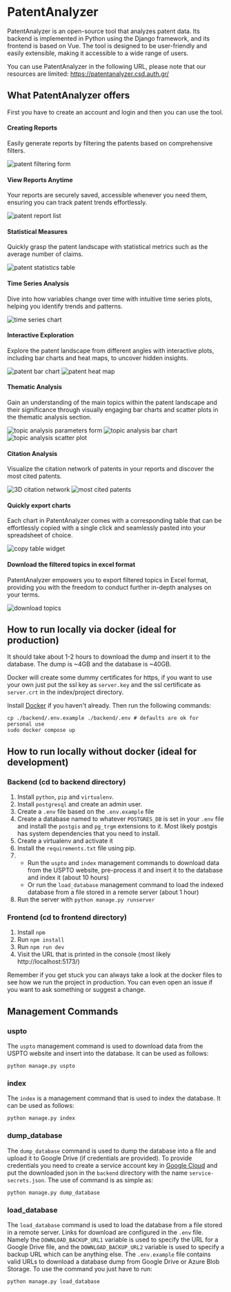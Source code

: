 # PatentAnalyzer

PatentAnalyzer is an open-source tool that analyzes patent data. Its backend is implemented in Python using the Django framework, and its frontend is based on Vue. The tool is designed to be user-friendly and easily extensible, making it accessible to a wide range of users.

You can use PatentAnalyzer in the following URL, please note that our resources are limited: https://patentanalyzer.csd.auth.gr/

## What PatentAnalyzer offers

First you have to create an account and login and then you can use the tool.

#### Creating Reports

Easily generate reports by filtering the patents based on comprehensive filters.

![patent filtering form](frontend/src/assets/images/form-light.png)

#### View Reports Anytime

Your reports are securely saved, accessible whenever you need them, ensuring you can track patent trends effortlessly.

![patent report list](frontend/src/assets/images/reports-light.png)

#### Statistical Measures

Quickly grasp the patent landscape with statistical metrics such as the average number of claims.

![patent statistics table](frontend/src/assets/images/stats-light.png)

#### Time Series Analysis

Dive into how variables change over time with intuitive time series plots, helping you identify trends and patterns.

![time series chart](frontend/src/assets/images/timeseries-light.png)

#### Interactive Exploration

Explore the patent landscape from different angles with interactive plots, including bar charts and heat maps, to uncover hidden insights.

![patent bar chart](frontend/src/assets/images/assignee-light.png)
![patent heat map](frontend/src/assets/images/map-light.png)

#### Thematic Analysis

Gain an understanding of the main topics within the patent landscape and their significance through visually engaging bar charts and scatter plots in the thematic analysis section.

![topic analysis parameters form](frontend/src/assets/images/topic-form-light.png)
![topic analysis bar chart](frontend/src/assets/images/topic-class-light.png)
![topic analysis scatter plot](frontend/src/assets/images/topics-light.png)

#### Citation Analysis

Visualize the citation network of patents in your reports and discover the most cited patents.

![3D citation network](frontend/src/assets/images/graph-light.gif)
![most cited patents](frontend/src/assets/images/cited-light.png)

#### Quickly export charts

Each chart in PatentAnalyzer comes with a corresponding table that can be effortlessly copied with a single
click and seamlessly pasted into your spreadsheet of choice.

![copy table widget](frontend/src/assets/images/topic-table-light.png)

#### Download the filtered topics in excel format

PatentAnalyzer empowers you to export filtered topics in Excel format, providing you with the freedom to conduct further in-depth analyses on your terms.

![download topics](frontend/src/assets/images/patents-light.png)

## How to run locally via docker (ideal for production)

It should take about 1-2 hours to download the dump and insert it to the database. The dump is ~4GB and the database is ~40GB.

Docker will create some dummy certificates for https, if you want to use your own just put the ssl key as `server.key` and the ssl certificate as `server.crt` in the index/project directory.

Install [Docker](https://docs.docker.com/engine/install/) if you haven't already. Then run the following commands:

```shell
cp ./backend/.env.example ./backend/.env # defaults are ok for personal use
sudo docker compose up
```

## How to run locally without docker (ideal for development)

### Backend (cd to backend directory)

1. Install `python`, `pip` and `virtualenv`.
2. Install `postgresql` and create an admin user.
3. Create a `.env` file based on the `.env.example` file
4. Create a database named to whatever `POSTGRES_DB` is set in your `.env` file and install the `postgis` and `pg_trgm` extensions to it. Most likely postgis has system dependencies that you need to install.
5. Create a virtualenv and activate it
6. Install the `requirements.txt` file using pip.
7.  - Run the `uspto` and `index` management commands to download data from the USPTO website, pre-process it and insert it to the database and index it (about 10 hours)
    - Or run the `load_database` management command to load the indexed database from a file stored in a remote server (about 1 hour)
8. Run the server with `python manage.py runserver`

### Frontend (cd to frontend directory)

1. Install `npm`
2. Run `npm install`
3. Run `npm run dev`
4. Visit the URL that is printed in the console (most likely http://localhost:5173/)

Remember if you get stuck you can always take a look at the docker files to see how we run the project in production. You can even open an issue if you want to ask something or suggest a change.

## Management Commands

### uspto

The `uspto` management command is used to download data from the USPTO website and insert into the database. It can be used as follows:

```shell
python manage.py uspto
```

### index

The `index` is a management command that is used to index the database. It can be used as follows:

```shell
python manage.py index
```

### dump_database

The `dump_database` command is used to dump the database into a file and upload it to Google Drive (if credentials are provided).
To provide credentials you need to create a service account key in [Google Cloud](https://cloud.google.com/iam/docs/keys-create-delete) and put the downloaded json in the `backend` directory with the name `service-secrets.json`. The use of command is as simple as:

```shell
python manage.py dump_database
```

### load_database

The `load_database` command is used to load the database from a file stored in a remote server. Links for download are configured in the `.env` file. Namely the `DOWNLOAD_BACKUP_URL1` variable is used to specify the URL for a Google Drive file, and the `DOWNLOAD_BACKUP_URL2` variable is used to specify a backup URL which can be anything else. The `.env.example` file contains valid URLs to download a database dump from Google Drive or Azure Blob Storage. To use the command you just have to run:

```shell
python manage.py load_database
```
